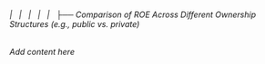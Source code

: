 ###### |   |   |   |   |   ├── Comparison of ROE Across Different Ownership Structures (e.g., public vs. private)

*Add content here*